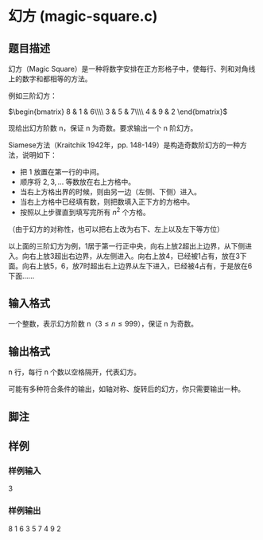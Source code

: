 # 幻方 (magic-square.c)

## 题目描述

幻方（Magic Square）是一种将数字安排在正方形格子中，使每行、列和对角线上的数字和都相等的方法。

例如三阶幻方：

$\begin{bmatrix}
8 & 1 & 6\\\\
3 & 5 & 7\\\\
4 & 9 & 2
\end{bmatrix}$

现给出幻方阶数 n，保证 n 为奇数。要求输出一个 n 阶幻方。

Siamese方法（Kraitchik 1942年，pp. 148-149）是构造奇数阶幻方的一种方法，说明如下：

- 把 $1$ 放置在第一行的中间。
- 顺序将 $2, 3, ...$ 等数放在右上方格中。
- 当右上方格出界的时候，则由另一边（左侧、下侧）进入。
- 当右上方格中已经填有数，则把数填入正下方的方格中。
- 按照以上步骤直到填写完所有 $n ^ 2$ 个方格。

（由于幻方的对称性，也可以把右上改为右下、左上以及左下等方位）

以上面的三阶幻方为例，1居于第一行正中央，向右上放2超出上边界，从下侧进入。向右上放3超出右边界，从左侧进入。向右上放4，已经被1占有，放在3下面。向右上放5，6，放7时超出右上边界从左下进入，已经被4占有，于是放在6下面......

## 输入格式

一个整数，表示幻方阶数 n（$3 \leqslant n \leqslant 999$），保证 n 为奇数。

## 输出格式

n 行，每行 n 个数以空格隔开，代表幻方。

可能有多种符合条件的输出，如轴对称、旋转后的幻方，你只需要输出一种。

## 脚注

## 样例

### 样例输入

3

### 样例输出

8 1 6
3 5 7
4 9 2
